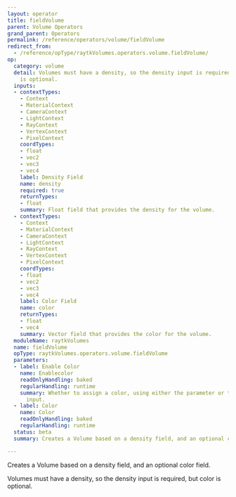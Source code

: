 ```yaml
---
layout: operator
title: fieldVolume
parent: Volume Operators
grand_parent: Operators
permalink: /reference/operators/volume/fieldVolume
redirect_from:
  - /reference/opType/raytkVolumes.operators.volume.fieldVolume/
op:
  category: volume
  detail: Volumes must have a density, so the density input is required, but color
    is optional.
  inputs:
  - contextTypes:
    - Context
    - MaterialContext
    - CameraContext
    - LightContext
    - RayContext
    - VertexContext
    - PixelContext
    coordTypes:
    - float
    - vec2
    - vec3
    - vec4
    label: Density Field
    name: density
    required: true
    returnTypes:
    - float
    summary: Float field that provides the density for the volume.
  - contextTypes:
    - Context
    - MaterialContext
    - CameraContext
    - LightContext
    - RayContext
    - VertexContext
    - PixelContext
    coordTypes:
    - float
    - vec2
    - vec3
    - vec4
    label: Color Field
    name: color
    returnTypes:
    - float
    - vec4
    summary: Vector field that provides the color for the volume.
  moduleName: raytkVolumes
  name: fieldVolume
  opType: raytkVolumes.operators.volume.fieldVolume
  parameters:
  - label: Enable Color
    name: Enablecolor
    readOnlyHandling: baked
    regularHandling: runtime
    summary: Whether to assign a color, using either the parameter or the color field
      input.
  - label: Color
    name: Color
    readOnlyHandling: baked
    regularHandling: runtime
  status: beta
  summary: Creates a Volume based on a density field, and an optional color field.

---
```



Creates a Volume based on a density field, and an optional color field.

Volumes must have a density, so the density input is required, but color is optional.